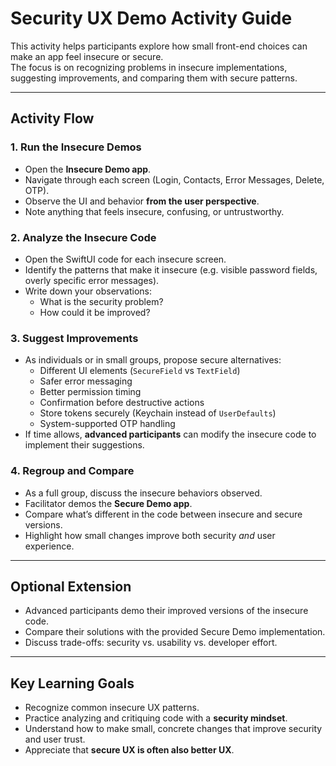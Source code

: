 # Security UX Demo Activity Guide

This activity helps participants explore how small front-end choices can make an app feel insecure or secure.  
The focus is on recognizing problems in insecure implementations, suggesting improvements, and comparing them with secure patterns.

---

## Activity Flow

### 1. Run the Insecure Demos

- Open the **Insecure Demo app**.
- Navigate through each screen (Login, Contacts, Error Messages, Delete, OTP).
- Observe the UI and behavior **from the user perspective**.
- Note anything that feels insecure, confusing, or untrustworthy.

### 2. Analyze the Insecure Code

- Open the SwiftUI code for each insecure screen.
- Identify the patterns that make it insecure (e.g. visible password fields, overly specific error messages).
- Write down your observations:
  - What is the security problem?
  - How could it be improved?

### 3. Suggest Improvements

- As individuals or in small groups, propose secure alternatives:
  - Different UI elements (`SecureField` vs `TextField`)
  - Safer error messaging
  - Better permission timing
  - Confirmation before destructive actions
  - Store tokens securely (Keychain instead of `UserDefaults`)
  - System-supported OTP handling
- If time allows, **advanced participants** can modify the insecure code to implement their suggestions.

### 4. Regroup and Compare

- As a full group, discuss the insecure behaviors observed.
- Facilitator demos the **Secure Demo app**.
- Compare what’s different in the code between insecure and secure versions.
- Highlight how small changes improve both security _and_ user experience.

---

## Optional Extension

- Advanced participants demo their improved versions of the insecure code.
- Compare their solutions with the provided Secure Demo implementation.
- Discuss trade-offs: security vs. usability vs. developer effort.

---

## Key Learning Goals

- Recognize common insecure UX patterns.
- Practice analyzing and critiquing code with a **security mindset**.
- Understand how to make small, concrete changes that improve security and user trust.
- Appreciate that **secure UX is often also better UX**.
